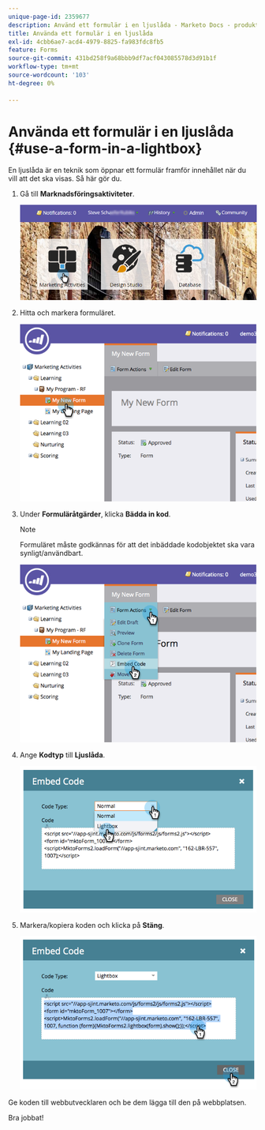 ```yaml
---
unique-page-id: 2359677
description: Använd ett formulär i en ljuslåda - Marketo Docs - produktdokumentation
title: Använda ett formulär i en ljuslåda
exl-id: 4cbb6ae7-acd4-4979-8825-fa983fdc8fb5
feature: Forms
source-git-commit: 431bd258f9a68bbb9df7acf043085578d3d91b1f
workflow-type: tm+mt
source-wordcount: '103'
ht-degree: 0%

---
```


# Använda ett formulär i en ljuslåda {#use-a-form-in-a-lightbox}

En ljuslåda är en teknik som öppnar ett formulär framför innehållet när du vill att det ska visas. Så här gör du.

1. Gå till **Marknadsföringsaktiviteter**.

   ![](assets/login-marketing-activities-8.png)

1. Hitta och markera formuläret.

   ![](assets/image2014-9-15-14-3a32-3a15.png)

1. Under **Formuläråtgärder**, klicka **Bädda in kod**.

   >[!NOTE]
   >
   >Formuläret måste godkännas för att det inbäddade kodobjektet ska vara synligt/användbart.

   ![](assets/image2014-9-15-14-3a32-3a24.png)

1. Ange **Kodtyp** till **Ljuslåda**.

   ![](assets/image2014-9-15-14-3a32-3a31.png)

1. Markera/kopiera koden och klicka på **Stäng**.

   ![](assets/image2014-9-15-14-3a32-3a39.png)

Ge koden till webbutvecklaren och be dem lägga till den på webbplatsen.

Bra jobbat!
